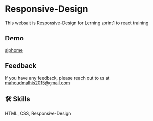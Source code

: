 # Responsive-Design

This websait is Responsive-Design for Lerning sprint1 to react training 

## Demo

[siphome](https://mahmoudmalhis.github.io/Responsive-Design/)


## Feedback

If you have any feedback, please reach out to us at mahoudmalhis2015@gmail.com


## 🛠 Skills
HTML, CSS, Responsive-Design

